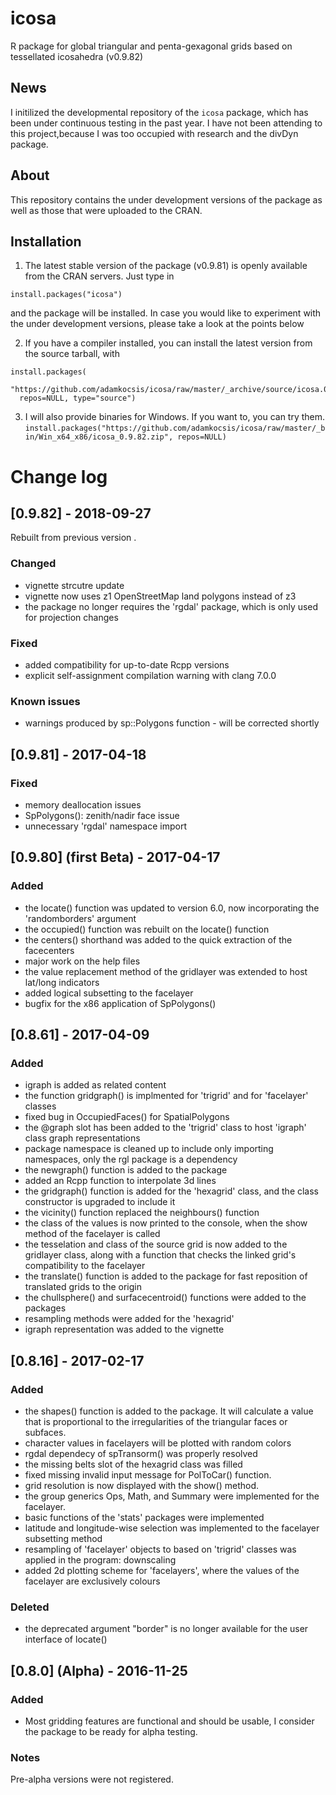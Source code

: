 # icosa
R package for global triangular and penta-gexagonal grids based on tessellated icosahedra (v0.9.82)

## News

I initilized the developmental repository of the `icosa` package, which has been under continuous testing in the past year. I have not been attending to this project,because I was too occupied with research and the divDyn package. 

## About

This repository contains the under development versions of the package as well as those that were uploaded to the CRAN.


## Installation

1. The latest stable version of the package (v0.9.81) is openly available from the CRAN servers. Just type in
```
install.packages("icosa")
```

and the package will be installed. In case you would like to experiment with the under development versions, please take a look at the points below

2. If you have a compiler installed, you can install the latest version from the source tarball, with
```
install.packages(
  "https://github.com/adamkocsis/icosa/raw/master/_archive/source/icosa.0.9.82.tar.gz", 
  repos=NULL, type="source")
```
3. I will also provide binaries for Windows. If you want to, you can try them. 
`install.packages("https://github.com/adamkocsis/icosa/raw/master/_bin/Win_x64_x86/icosa_0.9.82.zip", repos=NULL)`



# Change log

## [0.9.82] - 2018-09-27
Rebuilt from previous version .

### Changed
- vignette strcutre update
- vignette now uses z1 OpenStreetMap land polygons instead of z3
- the package no longer requires the 'rgdal' package, which is only used for projection changes

### Fixed
- added compatibility for up-to-date Rcpp versions
- explicit self-assignment compilation warning with clang 7.0.0

### Known issues
- warnings produced by sp::Polygons function - will be corrected shortly


## [0.9.81] - 2017-04-18
### Fixed
- memory deallocation issues
- SpPolygons(): zenith/nadir face issue
- unnecessary 'rgdal' namespace import

## [0.9.80] (first Beta) - 2017-04-17
### Added
- the locate() function was updated to version 6.0, now incorporating the 'randomborders' argument
- the occupied() function was rebuilt on the locate() function
- the centers() shorthand was added to the quick extraction of the facecenters
- major work on the help files
- the value replacement method of the gridlayer was extended to host lat/long indicators
- added logical subsetting to the facelayer
- bugfix for the x86 application of SpPolygons()
 
## [0.8.61] - 2017-04-09
### Added
- igraph is added as related content 
- the function gridgraph() is implmented for 'trigrid' and for 'facelayer' classes
- fixed bug in OccupiedFaces() for SpatialPolygons
- the @graph slot has been added to the 'trigrid' class to host 'igraph' class graph representations
- package namespace is cleaned up to include only importing namespaces, only the rgl package is a dependency
- the newgraph() function is added to the package
- added an Rcpp function to interpolate 3d lines
- the gridgraph() function is added for the 'hexagrid' class, and the class constructor is upgraded to include it
- the vicinity() function replaced the neighbours() function
- the class of the values is now printed to the console, when the show method of the facelayer is called
- the tesselation and class of the source grid is now added to the gridlayer class, along with a function that checks the linked grid's compatibility to
the facelayer
- the translate() function is added to the package for fast reposition of translated grids to the origin
- the chullsphere() and surfacecentroid() functions were added to the packages
- resampling methods were added for the 'hexagrid'
- igraph representation was added to the vignette


## [0.8.16] - 2017-02-17
### Added
- the shapes() function is added to the package. It will calculate a value that is proportional to the irregularities of the triangular faces or subfaces.
- character values in facelayers will be plotted with random colors
- rgdal dependecy of spTransorm() was properly resolved
- the missing belts slot of the hexagrid class was filled 
- fixed missing invalid input message for PolToCar() function.
- grid resolution is now displayed with the show() method.
- the group generics Ops, Math, and Summary were implemented for the facelayer.
- basic functions of the 'stats' packages were implemented
- latitude and longitude-wise selection was implemented to the facelayer subsetting method
- resampling of 'facelayer' objects to based on 'trigrid' classes was applied in the program: downscaling
- added 2d plotting scheme for 'facelayers', where the values of the facelayer are exclusively colours

### Deleted
- the deprecated argument "border" is no longer available for the user interface of locate()

## [0.8.0] (Alpha) - 2016-11-25
### Added
- Most gridding features are functional and should be usable, I consider the package to be ready for alpha testing.

### Notes
Pre-alpha versions were not registered.
